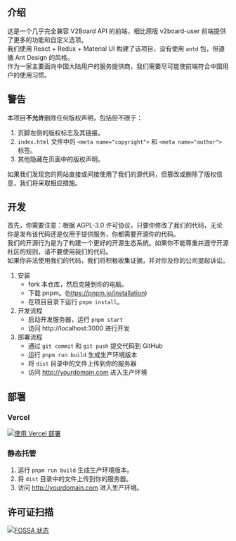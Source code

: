 ## 介绍

这是一个几乎完全兼容 V2Board API 的前端，相比原版 v2board-user 前端提供了更多的功能和自定义选项。  
我们使用 React + Redux + Material UI 构建了该项目，没有使用 `antd` 包，但遵循 Ant Design 的风格。  
作为一家主要面向中国大陆用户的服务提供商，我们需要尽可能使前端符合中国用户的使用习惯。

## 警告

本项目**不允许**删除任何版权声明，包括但不限于：

1. 页脚左侧的版权标志及其链接。
2. `index.html` 文件中的 `<meta name="copyright">` 和 `<meta name="author">` 标签。
3. 其他隐藏在页面中的版权声明。

如果我们发现您的网站直接或间接使用了我们的源代码，但篡改或删除了版权信息，我们将采取相应措施。

## 开发

首先，你需要注意：根据 AGPL-3.0 许可协议，只要你修改了我们的代码，无论你是发布该代码还是仅用于提供服务，你都需要开源你的代码。  
我们的开源行为是为了构建一个更好的开源生态系统。如果你不能尊重并遵守开源社区的规则，请不要使用我们的代码。  
如果你非法使用我们的代码，我们将积极收集证据，并对你及你的公司提起诉讼。

1. 安装
   - fork 本仓库，然后克隆到你的电脑。
   - 下载 pnpm。(https://pnpm.io/installation)
   - 在项目目录下运行 `pnpm install`。
2. 开发流程
   - 启动开发服务器，运行 `pnpm start`
   - 访问 http://localhost:3000 进行开发
3. 部署流程
   - 通过 `git commit` 和 `git push` 提交代码到 GitHub
   - 运行 `pnpm run build` 生成生产环境版本
   - 将 `dist` 目录中的文件上传到你的服务器
   - 访问 http://yourdomain.com 进入生产环境

## 部署

### Vercel

[![使用 Vercel 部署](https://vercel.com/button)](https://vercel.com/new/clone?repository-url=https%3A%2F%2Fgithub.com%2FEmber-Moth%2Fgfwboard-user)

### 静态托管

1. 运行 `pnpm run build` 生成生产环境版本。
2. 将 `dist` 目录中的文件上传到你的服务器。
3. 访问 http://yourdomain.com 进入生产环境。

## 许可证扫描

[![FOSSA 状态](https://app.fossa.com/api/projects/git%2Bgithub.com%2FAH-dark%2Fgfwboard-user.svg?type=large)](https://app.fossa.com/projects/git%2Bgithub.com%2FAH-dark%2Fgfwboard-user?ref=badge_large)
